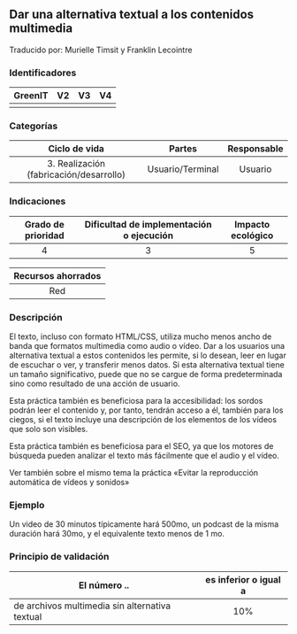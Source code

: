 ## Dar una alternativa textual a los contenidos multimedia
Traducido por: Murielle Timsit y Franklin Lecointre

### Identificadores

| GreenIT |  V2  |  V3  |  V4  |
|:-------:|:----:|:----:|:----:|
|         |      |     |      |

### Categorías

| Ciclo de vida | Partes | Responsable |
|:---------:|:----:|:----:|
| 3. Realización (fabricación/desarrollo) | Usuario/Terminal | Usuario |

### Indicaciones

| Grado de prioridad   | Dificultad de implementación o ejecución | Impacto ecológico   |
|:-------------------:|:-------------------------:|:---------------------:|
| 4 | 3 | 5 |

| Recursos ahorrados |
|:----------------------------------------------------------:|
| Red  |

### Descripción

El texto, incluso con formato HTML/CSS, utiliza mucho menos ancho de banda que formatos multimedia como audio o vídeo. 
Dar a los usuarios una alternativa textual a estos contenidos les permite, si lo desean, leer en lugar de escuchar o ver, y transferir menos datos.
Si esta alternativa textual tiene un tamaño significativo, puede que no se cargue de forma predeterminada sino como resultado de una acción de usuario.

Esta práctica también es beneficiosa para la accesibilidad: los sordos podrán leer el contenido y, por tanto, tendrán acceso a él, también para los ciegos, si el texto incluye una descripción de los elementos de los vídeos que solo son visibles.

Esta práctica también es beneficiosa para el SEO, ya que los motores de búsqueda pueden analizar el texto más fácilmente que el audio y el vídeo.

Ver también sobre el mismo tema la práctica «Evitar la reproducción automática de vídeos y sonidos»

### Ejemplo

Un video de 30 minutos típicamente hará 500mo, un podcast de la misma duración hará 30mo, y el equivalente texto menos de 1 mo.

### Principio de validación

| El número ..   | es inferior o igual a   |  
|-------------------|:-------------------------:|
| de archivos multimedia sin alternativa textual  | 10% |

